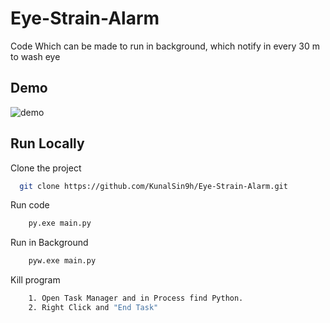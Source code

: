 # Eye-Strain-Alarm
Code Which can be made to run in background, which notify in every 30 m to wash eye

## Demo
![demo](https://user-images.githubusercontent.com/82411321/154310932-5b4b618f-032b-4017-ae1b-37fc2436d066.png)


## Run Locally

Clone the project

```bash
  git clone https://github.com/KunalSin9h/Eye-Strain-Alarm.git
```

Run code

```bash
    py.exe main.py
```

Run in Background

```bash
    pyw.exe main.py
```


Kill program

```bash
    1. Open Task Manager and in Process find Python.
    2. Right Click and "End Task"
```
